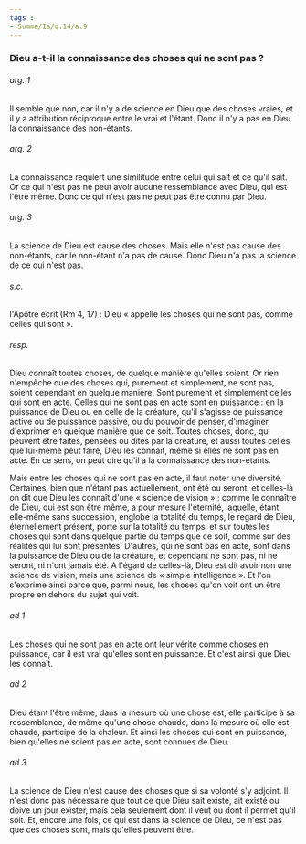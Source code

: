 ```yaml
---
tags : 
- Summa/Ia/q.14/a.9
---
```


### Dieu a-t-il la connaissance des choses qui ne sont pas ?

###### arg. 1
Il semble que non, car il n'y a de science en Dieu que des choses vraies, et il y a attribution réciproque entre le vrai et l'étant. Donc il n'y a pas en Dieu la connaissance des non-étants. 

###### arg. 2
La connaissance requiert une similitude entre celui qui sait et ce qu'il sait. Or ce qui n'est pas ne peut avoir aucune ressemblance avec Dieu, qui est l'être même. Donc ce qui n'est pas ne peut pas être connu par Dieu. 

###### arg. 3
La science de Dieu est cause des choses. Mais elle n'est pas cause des non-étants, car le non-étant n'a pas de cause. Donc Dieu n'a pas la science de ce qui n'est pas. 

###### s.c.
l'Apôtre écrit (Rm 4, 17) : Dieu « appelle les choses qui ne sont pas, comme celles qui sont ». 

###### resp.
Dieu connaît toutes choses, de quelque manière qu'elles soient. Or rien n'empêche que des choses qui, purement et simplement, ne sont pas, soient cependant en quelque manière. Sont purement et simplement celles qui sont en acte. Celles qui ne sont pas en acte sont en puissance : en la puissance de Dieu ou en celle de la créature, qu'il s'agisse de puissance active ou de puissance passive, ou du pouvoir de penser, d'imaginer, d'exprimer en quelque manière que ce soit. Toutes choses, donc, qui peuvent être faites, pensées ou dites par la créature, et aussi toutes celles que lui-même peut faire, Dieu les connaît, même si elles ne sont pas en acte. En ce sens, on peut dire qu'il a la connaissance des non-étants. 

Mais entre les choses qui ne sont pas en acte, il faut noter une diversité. Certaines, bien que n'étant pas actuellement, ont été ou seront, et celles-là on dit que Dieu les connaît d'une « science de vision » ; comme le connaître de Dieu, qui est son être même, a pour mesure l'éternité, laquelle, étant elle-même sans succession, englobe la totalité du temps, le regard de Dieu, éternellement présent, porte sur la totalité du temps, et sur toutes les choses qui sont dans quelque partie du temps que ce soit, comme sur des réalités qui lui sont présentes. D'autres, qui ne sont pas en acte, sont dans la puissance de Dieu ou de la créature, et cependant ne sont pas, ni ne seront, ni n'ont jamais été. A l'égard de celles-là, Dieu est dit avoir non une science de vision, mais une science de « simple intelligence ». Et l'on s'exprime ainsi parce que, parmi nous, les choses qu'on voit ont un être propre en dehors du sujet qui voit. 

###### ad 1
Les choses qui ne sont pas en acte ont leur vérité comme choses en puissance, car il est vrai qu'elles sont en puissance. Et c'est ainsi que Dieu les connaît. 

###### ad 2
Dieu étant l'être même, dans la mesure où une chose est, elle participe à sa ressemblance, de même qu'une chose chaude, dans la mesure où elle est chaude, participe de la chaleur. Et ainsi les choses qui sont en puissance, bien qu'elles ne soient pas en acte, sont connues de Dieu. 

###### ad 3
La science de Dieu n'est cause des choses que si sa volonté s'y adjoint. Il n'est donc pas nécessaire que tout ce que Dieu sait existe, ait existé ou doive un jour exister, mais cela seulement dont il veut ou dont il permet qu'il soit. Et, encore une fois, ce qui est dans la science de Dieu, ce n'est pas que ces choses sont, mais qu'elles peuvent être. 



